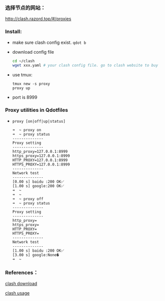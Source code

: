 ### 选择节点的网站：

http://clash.razord.top/#/proxies

### Install:

* make sure clash config exist.
  `qdot b`
* download config file

  ```bash
  cd ~/clash
  wget xxx.yaml # your clash config file. go to clash website to buy it.
  ```
* use tmux:

  ```
  tmux new -s proxy
  proxy up
  ```
* port is 8999


### Proxy utilities in Qdotfiles
* `proxy [on|off|up|status]`

  ```
  ➜  ~ proxy on
  ➜  ~ proxy status
  --------------
  Proxy setting
  --------------
  http_proxy=127.0.0.1:8999
  https_proxy=127.0.0.1:8999
  HTTP_PROXY=127.0.0.1:8999
  HTTPS_PROXY=127.0.0.1:8999
  --------------
  Network test
  --------------
  [0.00 s] baidu :200 OK✅
  [1.00 s] google:200 OK✅
  ➜  ~
  ➜  ~
  ➜  ~ proxy off
  ➜  ~ proxy status
  --------------
  Proxy setting
  --------------
  http_proxy=
  https_proxy=
  HTTP_PROXY=
  HTTPS_PROXY=
  --------------
  Network test
  --------------
  [1.00 s] baidu :200 OK✅
  [3.00 s] google:None�
  ➜  ~
  ```

### References：

[clash download](https://github.com/Dreamacro/clash/releases)

[clash usage](https://www.cnblogs.com/rogunt/p/15127947.html)
